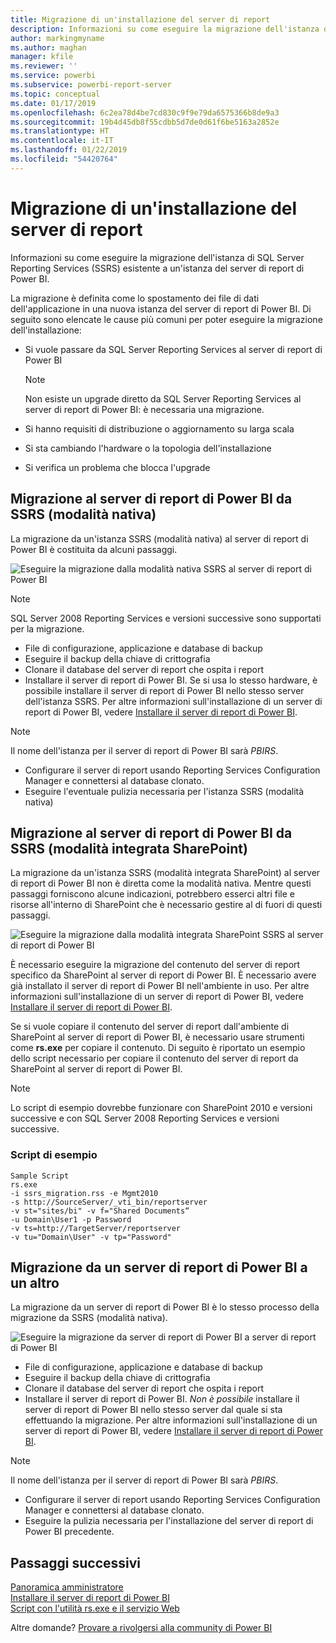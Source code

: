 ```yaml
---
title: Migrazione di un'installazione del server di report
description: Informazioni su come eseguire la migrazione dell'istanza di SQL Server Reporting Services esistente a un'istanza del server di report di Power BI.
author: markingmyname
ms.author: maghan
manager: kfile
ms.reviewer: ''
ms.service: powerbi
ms.subservice: powerbi-report-server
ms.topic: conceptual
ms.date: 01/17/2019
ms.openlocfilehash: 6c2ea78d4be7cd830c9f9e79da6575366b8de9a3
ms.sourcegitcommit: 19b4d45db8f55cdbb5d7de0d61f6be5163a2852e
ms.translationtype: HT
ms.contentlocale: it-IT
ms.lasthandoff: 01/22/2019
ms.locfileid: "54420764"
---
```

# <a name="migrate-a-report-server-installation"></a>Migrazione di un'installazione del server di report

Informazioni su come eseguire la migrazione dell'istanza di SQL Server Reporting Services (SSRS) esistente a un'istanza del server di report di Power BI.

La migrazione è definita come lo spostamento dei file di dati dell'applicazione in una nuova istanza del server di report di Power BI. Di seguito sono elencate le cause più comuni per poter eseguire la migrazione dell'installazione:

* Si vuole passare da SQL Server Reporting Services al server di report di Power BI
  
  > [!NOTE]
  > Non esiste un upgrade diretto da SQL Server Reporting Services al server di report di Power BI: è necessaria una migrazione.

* Si hanno requisiti di distribuzione o aggiornamento su larga scala
* Si sta cambiando l'hardware o la topologia dell'installazione
* Si verifica un problema che blocca l'upgrade

## <a name="migrating-to-power-bi-report-server-from-ssrs-native-mode"></a>Migrazione al server di report di Power BI da SSRS (modalità nativa)

La migrazione da un'istanza SSRS (modalità nativa) al server di report di Power BI è costituita da alcuni passaggi.

![Eseguire la migrazione dalla modalità nativa SSRS al server di report di Power BI](media/migrate-report-server/migrate-from-ssrs-native.png "Eseguire la migrazione dalla modalità nativa SSRS al server di report di Power BI")

> [!NOTE]
> SQL Server 2008 Reporting Services e versioni successive sono supportati per la migrazione.

* File di configurazione, applicazione e database di backup
* Eseguire il backup della chiave di crittografia
* Clonare il database del server di report che ospita i report
* Installare il server di report di Power BI. Se si usa lo stesso hardware, è possibile installare il server di report di Power BI nello stesso server dell'istanza SSRS. Per altre informazioni sull'installazione di un server di report di Power BI, vedere [Installare il server di report di Power BI](install-report-server.md).

> [!NOTE]
> Il nome dell'istanza per il server di report di Power BI sarà *PBIRS*.

* Configurare il server di report usando Reporting Services Configuration Manager e connettersi al database clonato.
* Eseguire l'eventuale pulizia necessaria per l'istanza SSRS (modalità nativa)

## <a name="migration-to-power-bi-report-server-from-ssrs-sharepoint-integrated-mode"></a>Migrazione al server di report di Power BI da SSRS (modalità integrata SharePoint)

La migrazione da un'istanza SSRS (modalità integrata SharePoint) al server di report di Power BI non è diretta come la modalità nativa. Mentre questi passaggi forniscono alcune indicazioni, potrebbero esserci altri file e risorse all'interno di SharePoint che è necessario gestire al di fuori di questi passaggi.

![Eseguire la migrazione dalla modalità integrata SharePoint SSRS al server di report di Power BI](media/migrate-report-server/migrate-from-ssrs-sharepoint.png "Eseguire la migrazione dalla modalità integrata SharePoint SSRS al server di report di Power BI")

È necessario eseguire la migrazione del contenuto del server di report specifico da SharePoint al server di report di Power BI. È necessario avere già installato il server di report di Power BI nell'ambiente in uso. Per altre informazioni sull'installazione di un server di report di Power BI, vedere [Installare il server di report di Power BI](install-report-server.md).

Se si vuole copiare il contenuto del server di report dall'ambiente di SharePoint al server di report di Power BI, è necessario usare strumenti come **rs.exe** per copiare il contenuto. Di seguito è riportato un esempio dello script necessario per copiare il contenuto del server di report da SharePoint al server di report di Power BI.

> [!NOTE]
> Lo script di esempio dovrebbe funzionare con SharePoint 2010 e versioni successive e con SQL Server 2008 Reporting Services e versioni successive.

### <a name="sample-script"></a>Script di esempio

```
Sample Script
rs.exe
-i ssrs_migration.rss -e Mgmt2010
-s http://SourceServer/_vti_bin/reportserver
-v st="sites/bi" -v f="Shared Documents“
-u Domain\User1 -p Password
-v ts=http://TargetServer/reportserver
-v tu="Domain\User" -v tp="Password"
```

## <a name="migrating-from-one-power-bi-report-server-to-another"></a>Migrazione da un server di report di Power BI a un altro

La migrazione da un server di report di Power BI è lo stesso processo della migrazione da SSRS (modalità nativa).

![Eseguire la migrazione da server di report di Power BI a server di report di Power BI](media/migrate-report-server/migrate-from-pbirs.png "Eseguire la migrazione da server di report di Power BI a server di report di Power BI")

* File di configurazione, applicazione e database di backup
* Eseguire il backup della chiave di crittografia
* Clonare il database del server di report che ospita i report
* Installare il server di report di Power BI. *Non è possibile* installare il server di report di Power BI nello stesso server dal quale si sta effettuando la migrazione. Per altre informazioni sull'installazione di un server di report di Power BI, vedere [Installare il server di report di Power BI](install-report-server.md).

> [!NOTE]
> Il nome dell'istanza per il server di report di Power BI sarà *PBIRS*.

* Configurare il server di report usando Reporting Services Configuration Manager e connettersi al database clonato.
* Eseguire la pulizia necessaria per l'installazione del server di report di Power BI precedente.

## <a name="next-steps"></a>Passaggi successivi

[Panoramica amministratore](admin-handbook-overview.md)  
[Installare il server di report di Power BI](install-report-server.md)  
[Script con l'utilità rs.exe e il servizio Web](https://docs.microsoft.com/sql/reporting-services/tools/script-with-the-rs-exe-utility-and-the-web-service)

Altre domande? [Provare a rivolgersi alla community di Power BI](https://community.powerbi.com/)